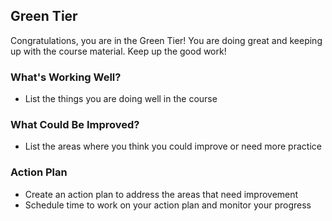 ## Green Tier

Congratulations, you are in the Green Tier! You are doing great and keeping up with the course material. Keep up the good work!

### What's Working Well?

- List the things you are doing well in the course

### What Could Be Improved?

- List the areas where you think you could improve or need more practice

### Action Plan

- Create an action plan to address the areas that need improvement
- Schedule time to work on your action plan and monitor your progress
